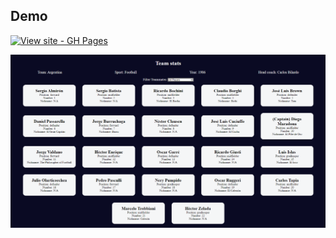 ## Demo
[![View site - GH Pages](https://img.shields.io/badge/View_site-GH_Pages-2ea44f?style=for-the-badge)](https://raw.githack.com/Ghazal-Mahdian/Football-team-cards/main/index.html)

![javascript](https://github.com/Ghazal-Mahdian/Football-team-cards/blob/main/football-team-cards.png)
